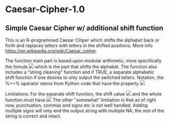 # Caesar-Cipher-1.0
## Simple Caesar Cipher w/ additional shift function

This is an R-programmed Caesar Cihper which shifts the alphabet back or forth and replaces letters with letters in the shifted positions. More info https://en.wikipedia.org/wiki/Caesar_cipher.

The function main part is based upon modular arithmetic, more specifically the fomula 
<img src="https://render.githubusercontent.com/render/math?math=E_{n}(x) = (x %2B n) \ mod \ 26,">
which is the part that shifts the alphabet. The function also includes a "string cleaning" function
and if TRUE, a separate alphabetic shift function if one desires to only output the switched letters.
Notation, the %+=% operator stems from Python code that have the property <img src="https://render.githubusercontent.com/render/math?math=x+=C \equiv x=x%2BC, \implies x_{new} - x_{old} = C">

Limitations: For the separate shift function, the shift value <img src="https://render.githubusercontent.com/render/math?math=\forall%20\x%20\in [-25,25],"> 
and the whole function must have <img src="https://render.githubusercontent.com/render/math?math=x%20\in \Z.">
The other "somewhat" limitation is that as of right now, punctuation, commas and signs etc is not well handled. Adding multiple signs
will only end the output string with multiple NA, the rest of the string is correct and intact. 

